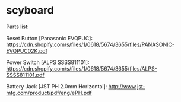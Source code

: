 # scyboard

Parts list:

Reset Button [Panasonic EVQPUC]: https://cdn.shopify.com/s/files/1/0618/5674/3655/files/PANASONIC-EVQPUC02K.pdf 

Power Switch [ALPS SSSS811101]: https://cdn.shopify.com/s/files/1/0618/5674/3655/files/ALPS-SSSS811101.pdf

Battery Jack [JST PH 2.0mm Horizontal]: http://www.jst-mfg.com/product/pdf/eng/ePH.pdf
